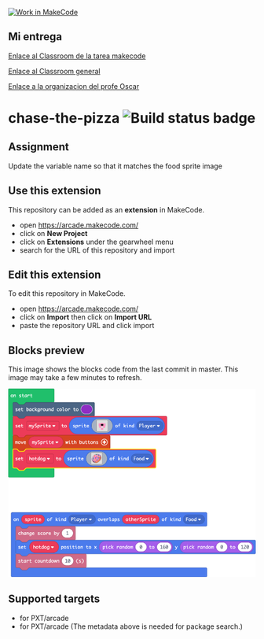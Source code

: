[![Work in MakeCode](https://classroom.github.com/assets/work-in-make-code-46eb539bcdc54ff4682c9f84a178d570a59fd821693cb33b02a3e5220eed4e48.svg)](https://classroom.github.com/online_ide?assignment_repo_id=12777984&assignment_repo_type=AssignmentRepo)
## Mi entrega
[Enlace al Classroom de la tarea makecode](https://classroom.github.com/classrooms/149104093-ull-mfp-aet-2324-alu0100332025/assignments/tecnologia-2-make-code-oscar)

[Enlace al Classroom general](https://classroom.github.com/classrooms/149104093-ull-mfp-aet-2324-alu0100332025)

[Enlace a la organizacion del profe Oscar](https://github.com/ull-mfp-aet-2324-alu0100332025)

# chase-the-pizza ![Build status badge](https://github.com/arelia/chase-the-pizza/workflows/MakeCode/badge.svg)

## Assignment
Update the variable name so that it matches the food sprite image

## Use this extension

This repository can be added as an **extension** in MakeCode.

* open https://arcade.makecode.com/
* click on **New Project**
* click on **Extensions** under the gearwheel menu
* search for the URL of this repository and import

## Edit this extension

To edit this repository in MakeCode.

* open https://arcade.makecode.com/
* click on **Import** then click on **Import URL**
* paste the repository URL and click import

## Blocks preview

This image shows the blocks code from the last commit in master.
This image may take a few minutes to refresh.

![A rendered view of the blocks](https://raw.githubusercontent.com/ULL-MFP-AET/makecode-template/master/.makecode/blocks.png)

## Supported targets

* for PXT/arcade
* for PXT/arcade
(The metadata above is needed for package search.)

